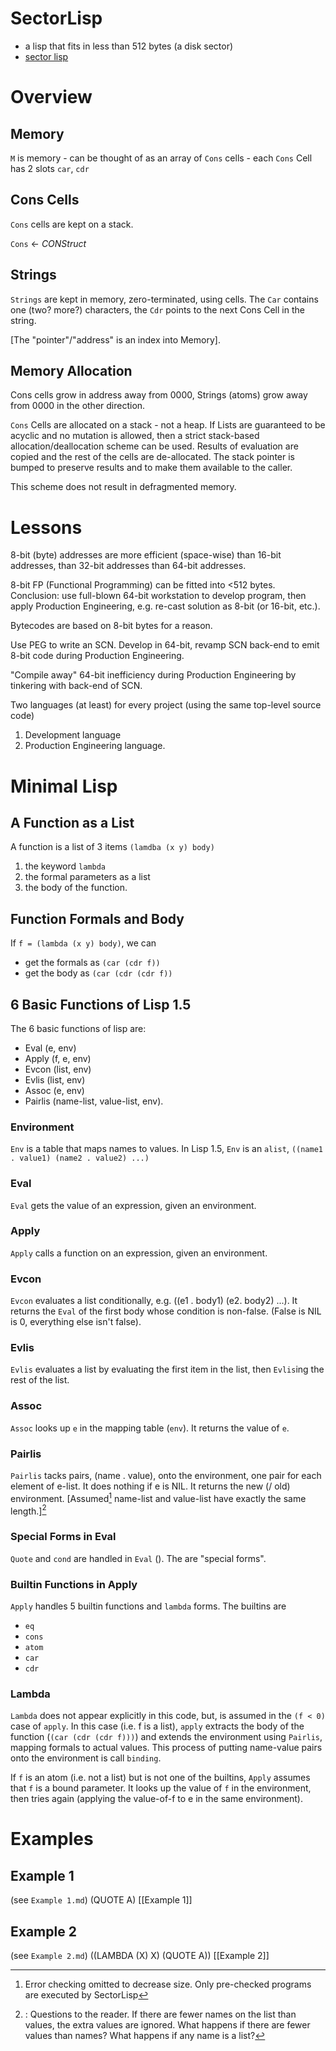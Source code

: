 # SectorLisp
- a lisp that fits in less than 512 bytes (a disk sector)
- [sector lisp](https://justine.lol/sectorlisp2/#listing)


# Overview
## Memory
`M` is memory
	- can be thought of as an array of `Cons` cells
	- each `Cons` Cell has 2 slots `car`, `cdr`


## Cons Cells
`Cons` cells are kept on a stack.

`Cons` <- *CONStruct*


## Strings
`Strings` are kept in memory, zero-terminated, using cells.  The `Car` contains one (two? more?) characters, the `Cdr` points to the next Cons Cell in the string.

[The "pointer"/"address" is an index into Memory].

## Memory Allocation
Cons cells grow in address away from 0000, Strings (atoms) grow away from 0000 in the other direction.

`Cons` Cells are allocated on a stack - not a heap.  If Lists are guaranteed to be acyclic and no mutation is allowed, then a strict stack-based allocation/deallocation scheme can be used.  Results of evaluation are copied and the rest of the cells are de-allocated.  The stack pointer is bumped to preserve results and to make them available to the caller.

This scheme does not result in defragmented memory.

# Lessons
8-bit (byte) addresses are more efficient (space-wise) than 16-bit addresses, than 32-bit addresses than 64-bit addresses.

8-bit FP (Functional Programming) can be fitted into <512 bytes.  Conclusion: use full-blown 64-bit workstation to develop program, then apply Production Engineering, e.g. re-cast solution as 8-bit (or 16-bit, etc.).


Bytecodes are based on 8-bit bytes for a reason.

Use PEG to write an SCN.  Develop in 64-bit, revamp SCN back-end to emit 8-bit code during Production Engineering.

"Compile away" 64-bit inefficiency during Production Engineering by tinkering with back-end of SCN.

Two languages (at least) for every project (using the same top-level source code)
1. Development language
2. Production Engineering language.



# Minimal Lisp

## A Function as a List
A function is a list of 3 items `(lamdba (x y) body)`
1. the keyword `lambda`
2. the formal parameters as a list
3. the body of the function.


## Function Formals and Body

If `f = (lambda (x y) body)`, we can
- get the formals as `(car (cdr f))`
- get the body as `(car (cdr (cdr f))`



## 6 Basic Functions of Lisp 1.5
The 6 basic functions of lisp are:
- Eval (e, env)
- Apply (f, e, env)
- Evcon (list, env)
- Evlis (list, env)
- Assoc (e, env)
- Pairlis (name-list, value-list, env).


### Environment
`Env` is a table that maps names to values.  In Lisp 1.5, `Env` is an `alist`, `((name1 . value1) (name2 . value2) ...)`




### Eval
`Eval` gets the value of an expression, given an environment.

### Apply
`Apply` calls a function on an expression, given an environment.


### Evcon
`Evcon` evaluates a list conditionally, e.g. ((e1 . body1) (e2. body2) ...).  It returns the `Eval` of the first body whose condition is non-false.  (False is NIL is 0, everything else isn't false).

### Evlis
`Evlis` evaluates a list by evaluating the first item in the list, then `Evlis`ing the rest of the list.

### Assoc
`Assoc` looks up `e` in the mapping table (`env`).  It returns the value of `e`.

### Pairlis
`Pairlis` tacks pairs, (name . value), onto the environment, one pair for each element of e-list.  It does nothing if e is NIL.  It returns the new (/ old) environment. [Assumed[^1] name-list and value-list have exactly the same length.][^2]

[^1]: Error checking omitted to decrease size.  Only pre-checked programs are executed by SectorLisp

[^2]:: Questions to the reader.  If there are fewer names on the list than values, the extra values are ignored.  What happens if there are fewer values than names?  What happens if any name is a list?


### Special Forms in Eval
`Quote` and `cond` are handled in `Eval` ().  The are "special forms".


### Builtin Functions in Apply
`Apply` handles 5 builtin functions and `lambda` forms.  The builtins are 
- `eq`
- `cons`
- `atom`
- `car`
- `cdr`


### Lambda
`Lambda` does not appear explicitly in this code, but, is assumed in the `(f < 0)` case of `apply`.  In this case (i.e. f is a list), `apply` extracts the body of the function (`(car (cdr (cdr f)))`) and extends the environment using `Pairlis`, mapping formals to actual values.  This process of putting name-value pairs onto the environment is call `binding`.

If `f` is an atom (i.e. not a list) but is not one of the builtins, `Apply` assumes that `f` is a bound parameter.  It looks up the value of `f` in the environment, then tries again (applying the value-of-f to e in the same environment).


# Examples
## Example 1
(see `Example 1.md`)
(QUOTE A)
[[Example 1]]

## Example 2
(see `Example 2.md`)
((LAMBDA (X) X) (QUOTE A))
[[Example 2]]


